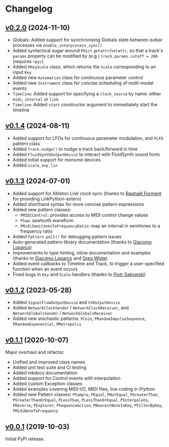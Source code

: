 # Changelog

## [v0.2.0](https://github.com/ideoforms/isobar/tree/v0.2.0) (2024-11-10)

- Globals: Added support for synchronising Globals state between isobar processes via `enable_interprocess_sync()`
- Added syntactical sugar around `PDict` `getattr`/`setattr`, so that a track's `params` property can be modified by (e.g.) `track.params.cutoff = 200` (requires `rpyc`)
- Added `PKeyScale` class, which returns the `Scale` corresponding to an input `Key`
- Added new `Automation` class for continuous parameter control
- Added new `Instrument` class for concise scheduling of multi-modal events
- `Timeline`: Added support for specifying a `clock_source` by name: either `midi`, `internal` or `link`
- `Timeline`: Added `start` constructor argument to immediately start the timeline

## [v0.1.4](https://github.com/ideoforms/isobar/tree/v0.1.4) (2024-08-11)

- Added support for LFOs for continuous parameter modulation, and `PLFO` pattern class
- Added `Track.nudge()` to nudge a track back/forward in time
- Added `FluidSynthOutputDevice` to interact with FluidSynth sound fonts
- Added initial support for monome devices
- Added `scale_exp_lin`

## [v0.1.3](https://github.com/ideoforms/isobar/tree/v0.1.3) (2024-07-01)

- Added support for Ableton Link clock sync (thanks to [Raphaël Forment](https://github.com/Bubobubobubobubo) for providing LinkPython-extern)
- Added shorthand syntax for more concise pattern expressions
- Added new pattern classes:
  - `PMIDIControl`: provides access to MIDI control change values
  - `PSaw`: sawtooth waveform
  - `PMidiSemitonesToFrequencyRatio`: map an interval in semitones to a frequency ratio
- Added `Pattern.poll()` for debugging pattern issues
- Auto-generated pattern library documentation (thanks to [Giacomo Loparco](https://github.com/loparcog))
- Improvements to type hinting, inline documentation and examples (thanks to [Giacomo Loparco](https://github.com/loparcog) and [Greg White](https://github.com/gregwht))
- Added event callbacks to Timeline and Track, to trigger a user-specified function when an event occurs
- Fixed bugs in `Key` and `Scale` handlers (thanks to [Piotr Sakowski](https://github.com/piotereks))

## [v0.1.2](https://github.com/ideoforms/isobar/tree/v0.1.2) (2023-05-28)

- Added `SignalFlowOutputDevice` and `CVOutputDevice`
- Added `NetworkClockSender` / `NetworkClockReceiver`, and `NetworkGlobalsSender` / `NetworkGlobalsReceiver`
- Added new stochastic patterns: `PCoin`, `PRandomImpulseSequence`, `PRandomExponential`, `PMetropolis`

## [v0.1.1](https://github.com/ideoforms/isobar/tree/v0.1.1) (2020-10-07)

Major overhaul and refactor.

- Unified and improved class names
- Added unit test suite and CI testing
- Added mkdocs documentation
- Added support for Control events with interpolation
- Added custom Exception classes
- Added examples covering MIDI I/O, MIDI files, live coding in iPython
- Added new Pattern classes: `PSample`, `PEqual`, `PNotEqual`, `PGreaterThan`, `PGreaterThanOrEqual`, `PLessThan`, `PLessThanOrEqual`, `PInterpolate`, `PReverse`, `PExplorer`, `PSequenceAction`, `PNearestNoteInKey`, `PFilterByKey`, `PMidiNoteToFrequency`

## [v0.0.1](https://github.com/ideoforms/isobar/tree/v0.0.1) (2019-10-03)

Initial PyPi release.
